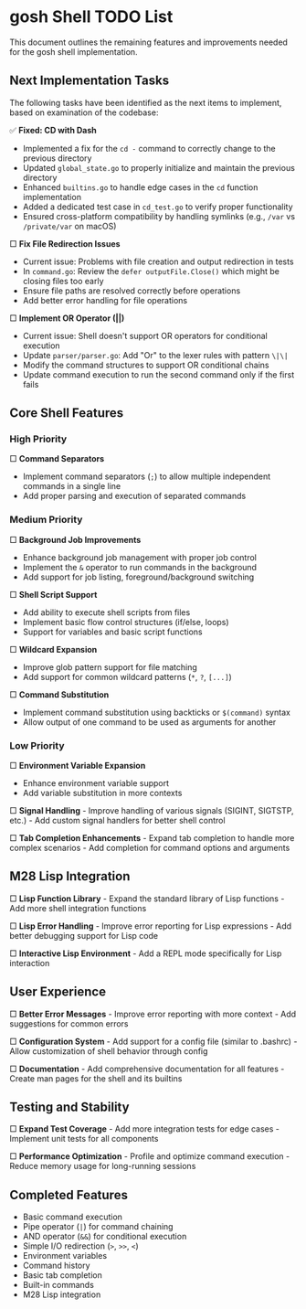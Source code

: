 # gosh Shell TODO List

This document outlines the remaining features and improvements needed for the gosh shell implementation.

## Next Implementation Tasks

The following tasks have been identified as the next items to implement, based on examination of the codebase:

✅ **Fixed: CD with Dash**
   - Implemented a fix for the `cd -` command to correctly change to the previous directory
   - Updated `global_state.go` to properly initialize and maintain the previous directory
   - Enhanced `builtins.go` to handle edge cases in the `cd` function implementation
   - Added a dedicated test case in `cd_test.go` to verify proper functionality
   - Ensured cross-platform compatibility by handling symlinks (e.g., `/var` vs `/private/var` on macOS)

□ **Fix File Redirection Issues**
   - Current issue: Problems with file creation and output redirection in tests
   - In `command.go`: Review the `defer outputFile.Close()` which might be closing files too early
   - Ensure file paths are resolved correctly before operations
   - Add better error handling for file operations

□ **Implement OR Operator (||)**
   - Current issue: Shell doesn't support OR operators for conditional execution
   - Update `parser/parser.go`: Add "Or" to the lexer rules with pattern `\|\|`
   - Modify the command structures to support OR conditional chains
   - Update command execution to run the second command only if the first fails

## Core Shell Features

### High Priority

□ **Command Separators**
   - Implement command separators (`;`) to allow multiple independent commands in a single line
   - Add proper parsing and execution of separated commands

### Medium Priority

□ **Background Job Improvements**
   - Enhance background job management with proper job control
   - Implement the `&` operator to run commands in the background
   - Add support for job listing, foreground/background switching

□ **Shell Script Support**
   - Add ability to execute shell scripts from files
   - Implement basic flow control structures (if/else, loops)
   - Support for variables and basic script functions

□ **Wildcard Expansion**
   - Improve glob pattern support for file matching
   - Add support for common wildcard patterns (`*`, `?`, `[...]`)

□ **Command Substitution**
   - Implement command substitution using backticks or `$(command)` syntax
   - Allow output of one command to be used as arguments for another

### Low Priority

□ **Environment Variable Expansion**
   - Enhance environment variable support
   - Add variable substitution in more contexts

□ **Signal Handling**
    - Improve handling of various signals (SIGINT, SIGTSTP, etc.)
    - Add custom signal handlers for better shell control

□ **Tab Completion Enhancements**
    - Expand tab completion to handle more complex scenarios
    - Add completion for command options and arguments

## M28 Lisp Integration

□ **Lisp Function Library**
    - Expand the standard library of Lisp functions
    - Add more shell integration functions

□ **Lisp Error Handling**
    - Improve error reporting for Lisp expressions
    - Add better debugging support for Lisp code

□ **Interactive Lisp Environment**
    - Add a REPL mode specifically for Lisp interaction

## User Experience

□ **Better Error Messages**
    - Improve error reporting with more context
    - Add suggestions for common errors

□ **Configuration System**
    - Add support for a config file (similar to .bashrc)
    - Allow customization of shell behavior through config

□ **Documentation**
    - Add comprehensive documentation for all features
    - Create man pages for the shell and its builtins

## Testing and Stability

□ **Expand Test Coverage**
    - Add more integration tests for edge cases
    - Implement unit tests for all components

□ **Performance Optimization**
    - Profile and optimize command execution
    - Reduce memory usage for long-running sessions

## Completed Features

- Basic command execution
- Pipe operator (`|`) for command chaining
- AND operator (`&&`) for conditional execution
- Simple I/O redirection (`>`, `>>`, `<`)
- Environment variables
- Command history
- Basic tab completion
- Built-in commands
- M28 Lisp integration